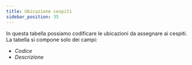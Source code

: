 ```yaml
---
title: Ubicazione cespiti
sidebar_position: 35
---
```


In questa tabella possiamo codificare le ubicazioni da assegnare ai cespiti.
La tabella si compone solo dei campi:  
- *Codice*  
- *Descrizione*
